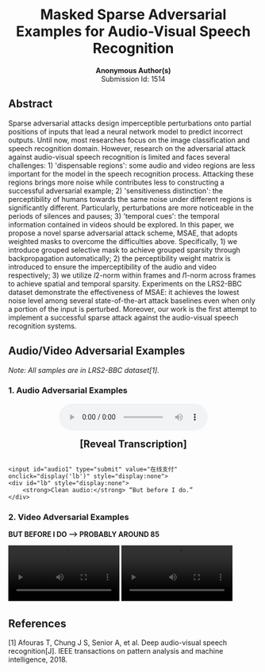 <h1><center>Masked Sparse Adversarial Examples for Audio-Visual Speech Recognition</center></h1>

<center><b>Anonymous Author(s)</b></center>

<center>Submission Id: 1514</center> 

## Abstract
Sparse adversarial attacks design imperceptible perturbations onto partial positions of inputs that lead a neural network model to predict incorrect outputs. Until now, most researches focus on the image classification and speech recognition domain. However, research on the adversarial attack against audio-visual speech recognition is limited and faces several challenges: 1) 'dispensable regions': some audio and video regions are less important for the model in the speech recognition process. Attacking these regions brings more noise while contributes less to constructing a successful adversarial example; 2) 'sensitiveness distinction': the perceptibility of humans towards the same noise under different regions is significantly different. Particularly, perturbations are more noticeable in the periods of silences and pauses; 3) 'temporal cues': the temporal information contained in videos should be explored. In this paper, we propose a novel sparse adversarial attack scheme, MSAE, that adopts weighted masks to overcome the difficulties above. Specifically, 1) we introduce grouped selective mask to achieve grouped sparsity through backpropagation automatically; 2) the perceptibility weight matrix is introduced to ensure the imperceptibility of the audio and video respectively; 3) we utilize $l2$-norm within frames and $l1$-norm across frames to achieve spatial and temporal sparsity. Experiments on the LRS2-BBC dataset demonstrate the effectiveness of MSAE: it achieves the lowest noise level among several state-of-the-art attack baselines even when only a portion of the input is perturbed. Moreover, our work is the first attempt to implement a successful sparse attack against the audio-visual speech recognition systems.

## Audio/Video Adversarial Examples
*Note: All samples are in LRS2-BBC dataset[1].*

### 1. Audio Adversarial Examples

<div>
	<div style='text-align:center;'>
	<audio src="MSAE_FPM/BUT BEFORE I DO.wav" controls="controls" style='display:inline-block;'>
	Your browser does not support the audio element.
	</audio>
	<label for="audio1" style='display:inline-block;line-height:54px;font-size:20px;font-weight:bold; text-align:center;'>[Reveal Transcription]</label>
	</div>
	
	<input id="audio1" type="submit" value="在线支付" onclick="display('lb')" style="display:none">
	<div id="lb" style="display:none">
		<strong>Clean audio:</strong> “But before I do.”
	</div>
</div>

### 2. Video Adversarial Examples

**BUT BEFORE I DO  -->  PROBABLY AROUND 85**
<div>
<video width="224" height="112" controls>
  <source src="MSAE_FPM/BUT BEFORE I DO.mp4" type="video/mp4">
  <source src="MSAE_FPM/BUT BEFORE I DO.avi" type="video/avi">
  您的浏览器不支持 HTML5 video 标签。
</video>

<video width="224" height="112" controls>
  <source src="CW_l2/BUT BEFORE I DO.mp4" type="video/mp4">
  <source src="CW_l2/BUT BEFORE I DO.avi" type="video/avi">
  您的浏览器不支持 HTML5 video 标签。
</video>
</div>


## References
[1] Afouras T, Chung J S, Senior A, et al. Deep audio-visual speech recognition[J]. IEEE transactions on pattern analysis and machine intelligence, 2018.




<script type="text/javascript">
 
    function display(id){  
        var traget=document.getElementById(id);  
        if(traget.style.display=="none"){  
            traget.style.display="";  
        }else{  
            traget.style.display="none";  
      }  
   }  
</script>
